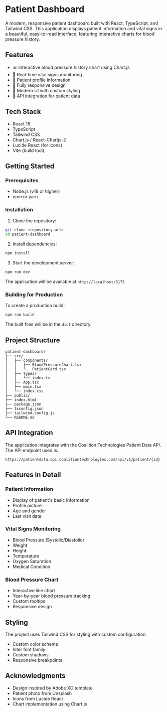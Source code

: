 # Patient Dashboard

A modern, responsive patient dashboard built with React, TypeScript, and Tailwind CSS. This application displays patient information and vital signs in a beautiful, easy-to-read interface, featuring interactive charts for blood pressure history.


## Features

- 📊 Interactive blood pressure history chart using Chart.js
- 💉 Real-time vital signs monitoring
- 👤 Patient profile information
- 📱 Fully responsive design
- 🎨 Modern UI with custom styling
- 🔄 API integration for patient data

## Tech Stack

- React 18
- TypeScript
- Tailwind CSS
- Chart.js / React-Chartjs-2
- Lucide React (for icons)
- Vite (build tool)

## Getting Started

### Prerequisites

- Node.js (v18 or higher)
- npm or yarn

### Installation

1. Clone the repository:
```bash
git clone <repository-url>
cd patient-dashboard
```

2. Install dependencies:
```bash
npm install
```

3. Start the development server:
```bash
npm run dev
```

The application will be available at `http://localhost:5173`

### Building for Production

To create a production build:

```bash
npm run build
```

The built files will be in the `dist` directory.

## Project Structure

```
patient-dashboard/
├── src/
│   ├── components/
│   │   ├── BloodPressureChart.tsx
│   │   └── PatientCard.tsx
│   ├── types/
│   │   └── index.ts
│   ├── App.tsx
│   ├── main.tsx
│   └── index.css
├── public/
├── index.html
├── package.json
├── tsconfig.json
├── tailwind.config.js
└── README.md
```

## API Integration

The application integrates with the Coalition Technologies Patient Data API. The API endpoint used is:

```
https://patientdata.api.coalitiontechnologies.com/api/v1/patient/{id}
```

## Features in Detail

### Patient Information
- Display of patient's basic information
- Profile picture
- Age and gender
- Last visit date

### Vital Signs Monitoring
- Blood Pressure (Systolic/Diastolic)
- Weight
- Height
- Temperature
- Oxygen Saturation
- Medical Condition

### Blood Pressure Chart
- Interactive line chart
- Year-by-year blood pressure tracking
- Custom tooltips
- Responsive design

## Styling

The project uses Tailwind CSS for styling with custom configuration:
- Custom color scheme
- Inter font family
- Custom shadows
- Responsive breakpoints



## Acknowledgments

- Design inspired by Adobe XD template
- Patient photo from Unsplash
- Icons from Lucide React
- Chart implementation using Chart.js
